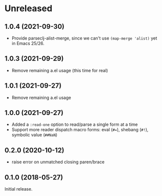 # Unreleased

## 1.0.4 (2021-09-30)

- Provide parseclj-alist-merge, since we can't use `(map-merge 'alist)` yet in Emacs 25/26.

## 1.0.3 (2021-09-29)

- Remove remaining a.el usage (this time for real)

## 1.0.1 (2021-09-27)

- Remove remaining a.el usage

## 1.0.0 (2021-09-27)

- Added a `:read-one` option to read/parse a single form at a time
- Support more reader dispatch macro forms: eval (`#=`), shebang (`#!`),
  symbolic value (`##NaN`)

## 0.2.0 (2020-10-12)

- raise error on unmatched closing paren/brace

## 0.1.0 (2018-05-27)

Initial release.
